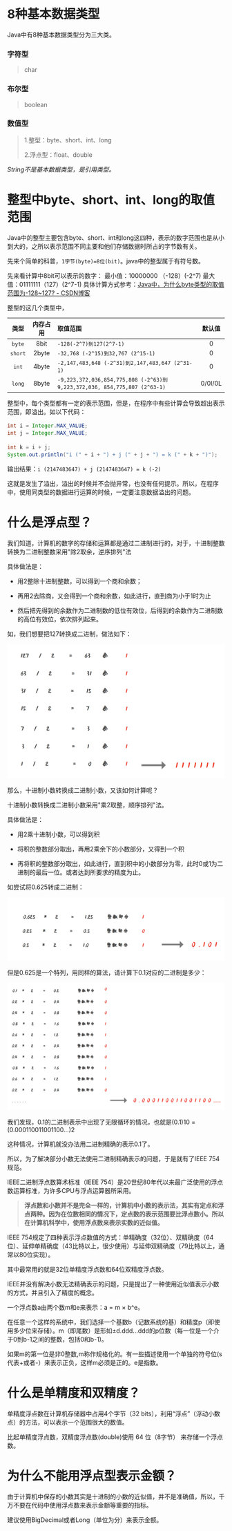 # 8种基本数据类型

Java中有8种基本数据类型分为三大类。

### 字符型

> char

### 布尔型

> boolean

### 数值型

> 1.整型：byte、short、int、long
>
> 2.浮点型：float、double

*String不是基本数据类型，是引用类型。*

# 整型中byte、short、int、long的取值范围

Java中的整型主要包含byte、short、int和long这四种，表示的数字范围也是从小到大的，之所以表示范围不同主要和他们存储数据时所占的字节数有关。

先来个简单的科普，`1字节(byte)=8位(bit)`。java中的整型属于有符号数。

先来看计算中8bit可以表示的数字： 最小值：10000000 （-128）(-2^7) 最大值：01111111（127）(2^7-1) 具体计算方式参考：[Java中，为什么byte类型的取值范围为-128~127? - CSDN博客](https://blog.csdn.net/qq_23418393/article/details/57421688)

整型的这几个类型中，

|  类型   | 内存占用 | 取值范围                                                     | 默认值  |
| :-----: | :------: | :----------------------------------------------------------- | :-----: |
| `byte`  |   8bit   | `-128(-2^7)到127(2^7-1)`                                     |    0    |
| `short` |  2byte   | `-32,768 (-2^15)到32,767 (2^15-1)`                           |    0    |
|  `int`  |  4byte   | `-2,147,483,648 (-2^31)到2,147,483,647 (2^31-1)`             |    0    |
| `long`  |  8byte   | `-9,223,372,036,854,775,808 (-2^63)到9,223,372,036, 854,775,807 (2^63-1)` | 0/0l/0L |

整型中，每个类型都有一定的表示范围，但是，在程序中有些计算会导致超出表示范围，即溢出。如以下代码：

```java
int i = Integer.MAX_VALUE;
int j = Integer.MAX_VALUE;

int k = i + j;
System.out.println("i (" + i + ") + j (" + j + ") = k (" + k + ")");
```

输出结果：`i (2147483647) + j (2147483647) = k (-2)`

这就是发生了溢出，溢出的时候并不会抛异常，也没有任何提示。所以，在程序中，使用同类型的数据进行运算的时候，一定要注意数据溢出的问题。

# 什么是浮点型？

我们知道，计算机的数字的存储和运算都是通过二进制进行的，对于，十进制整数转换为二进制整数采用"除2取余，逆序排列"法

具体做法是：

- 用2整除十进制整数，可以得到一个商和余数；
- 再用2去除商，又会得到一个商和余数，如此进行，直到商为小于1时为止

- 然后把先得到的余数作为二进制数的低位有效位，后得到的余数作为二进制数的高位有效位，依次排列起来。

如，我们想要把127转换成二进制，做法如下：

![img](./assets/%E3%80%90Java%E3%80%9102%EF%BC%9A%E5%9F%BA%E6%9C%AC%E6%95%B0%E6%8D%AE%E7%B1%BB%E5%9E%8B/1640316778741-9aa4a1d3-e4a9-41e1-8754-786510a864d4.png)

那么，十进制小数转换成二进制小数，又该如何计算呢？

十进制小数转换成二进制小数采用"乘2取整，顺序排列"法。

具体做法是：

- 用2乘十进制小数，可以得到积
- 将积的整数部分取出，再用2乘余下的小数部分，又得到一个积

- 再将积的整数部分取出，如此进行，直到积中的小数部分为零，此时0或1为二进制的最后一位。或者达到所要求的精度为止。

如尝试将0.625转成二进制：

![img](./assets/%E3%80%90Java%E3%80%9102%EF%BC%9A%E5%9F%BA%E6%9C%AC%E6%95%B0%E6%8D%AE%E7%B1%BB%E5%9E%8B/1640316778560-df9caa9a-3a3a-4b68-a21e-857ac4dd967d.png)

但是0.625是一个特列，用同样的算法，请计算下0.1对应的二进制是多少：

![img](./assets/%E3%80%90Java%E3%80%9102%EF%BC%9A%E5%9F%BA%E6%9C%AC%E6%95%B0%E6%8D%AE%E7%B1%BB%E5%9E%8B/1640316778819-88c39984-7ce1-4b58-9f92-39ac33a1006d.png)

我们发现，0.1的二进制表示中出现了无限循环的情况，也就是(0.1)10 = (0.000110011001100…)2

这种情况，计算机就没办法用二进制精确的表示0.1了。

所以，为了解决部分小数无法使用二进制精确表示的问题，于是就有了IEEE 754规范。

IEEE二进制浮点数算术标准（IEEE 754）是20世纪80年代以来最广泛使用的浮点数运算标准，为许多CPU与浮点运算器所采用。

> **浮点数和小数并不是完全一样的，计算机中小数的表示法，其实有定点和浮点两种。因为在位数相同的情况下，定点数的表示范围要比浮点数小。所以在计算机科学中，使用浮点数来表示实数的近似值。**

IEEE 754规定了四种表示浮点数值的方式：单精确度（32位）、双精确度（64位）、延伸单精确度（43比特以上，很少使用）与延伸双精确度（79比特以上，通常以80位实现）。

其中最常用的就是32位单精度浮点数和64位双精度浮点数。

IEEE并没有解决小数无法精确表示的问题，只是提出了一种使用近似值表示小数的方式，并且引入了精度的概念。

一个浮点数a由两个数m和e来表示：a = m × b^e。

在任意一个这样的系统中，我们选择一个基数b（记数系统的基）和精度p（即使用多少位来存储）。m（即尾数）是形如±d.ddd...ddd的p位数（每一位是一个介于0到b-1之间的整数，包括0和b-1)。

如果m的第一位是非0整数,m称作规格化的。有一些描述使用一个单独的符号位(s 代表+或者-）来表示正负，这样m必须是正的。e是指数。



# 什么是单精度和双精度？

单精度浮点数在计算机存储器中占用4个字节（32 bits），利用“浮点”（浮动小数点）的方法，可以表示一个范围很大的数值。

比起单精度浮点数，双精度浮点数(double)使用 64 位（8字节） 来存储一个浮点数。



# 为什么不能用浮点型表示金额？

由于计算机中保存的小数其实是十进制的小数的近似值，并不是准确值，所以，千万不要在代码中使用浮点数来表示金额等重要的指标。

建议使用BigDecimal或者Long（单位为分）来表示金额。